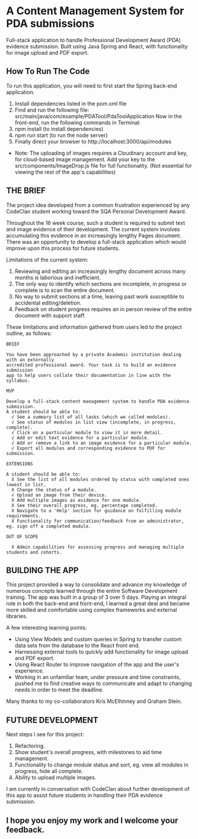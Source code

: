 # A Content Management System for PDA submissions
Full-stack application to handle Professional Development Award (PDA) evidence submission.
Built using Java Spring and React, with functionality for image upload and PDF export.

## How To Run The Code

To run this application, you will need to first start the Spring back-end application.
1. Install dependencies listed in the pom.xml file
2. Find and run the following file: src/main/java/com/example/PDATool/PdaToolApplication
Now in the front-end, run the following commands in Terminal:
3. npm install (to install dependencies)
4. npm run start (to run the node server)
5. Finally direct your browser to http://localhost:3000/api/modules

- Note: The uploading of images requires a Cloudinary account and key, for cloud-based image management. Add your key to the src/components/ImageDrop.js file for full functionality. (Not essential for viewing the rest of the app's capabilities)

## THE BRIEF

The project idea developed from a common frustration experienced by any CodeClan student working toward the SQA Personal Development Award.

Throughout the 16 week course, such a student is required to submit text and image evidence of their development. The current system involves accumulating this evidence in an increasingly lengthy Pages document. There was an opportunity to develop a full-stack application which would improve upon this process for future students.

Limitations of the current system:
1. Reviewing and editing an increasingly lengthy document across many months is laborious and inefficient.
2. The only way to identify which sections are incomplete, in progress or complete is to scan the entire document.
3. No way to submit sections at a time, leaving past work susceptible to accidental editing/deletion.
4. Feedback on student progress requires an in person review of the entire document with support staff.

These limitations and information gathered from users led to the project outline, as follows:
```
BRIEF

You have been approached by a private Academic institution dealing with an externally
accredited professional award. Your task is to build an evidence submission
app to help users collate their documentation in line with the syllabus.

MVP

Develop a full-stack content management system to handle PDA evidence submission.
A student should be able to:
  √ See a summary list of all tasks (which we called modules).
  √ See status of modules in list view (incomplete, in progress, complete).
  √ Click on a particular module to view it in more detail.
  √ Add or edit text evidence for a particular module.
  √ Add or remove a link to an image evidence for a particular module.
  √ Export all modules and corresponding evidence to PDF for submission.

EXTENSIONS

A student should be able to:
  X See the list of all modules ordered by status with completed ones lowest in list.
  X Change the status of a module.
  √ Upload an image from their device.
  X Add multiple images as evidence for one module.
  X See their overall progress, eg. percentage completed.
  X Navigate to a 'Help' section for guidance on fulfilling module requirements.
  X Functionality for communication/feedback from an administrator, eg. sign off a completed module.

OUT OF SCOPE

  X Admin capabilities for assessing progress and managing multiple students and cohorts.

```

## BUILDING THE APP

This project provided a way to consolidate and advance my knowledge of numerous concepts learned through the entire Software Development training.
The app was built in a group of 3 over 5 days. Playing an integral role in both the back-end and front-end, I learned a great deal and became more skilled and comfortable using complex frameworks and external libraries.

A few interesting learning points:
- Using View Models and custom queries in Spring to transfer custom data sets from the database to the React front end.
- Harnessing external tools to quickly add functionality for image upload and PDF export.
- Using React Router to improve navigation of the app and the user's experience.
- Working in an unfamiliar team, under pressure and time constraints, pushed me to find creative ways to communicate and adapt to changing needs in order to meet the deadline.

Many thanks to my co-collaborators Kris McElhinney and Graham Stein.

## FUTURE DEVELOPMENT

Next steps I see for this project:
1. Refactoring.
2. Show student's overall progress, with milestones to aid time management.
3. Functionality to change module status and sort, eg. view all modules in progress, hide all complete.
4. Ability to upload multiple images.

I am currently in conversation with CodeClan about further development of this app to assist future students in handling their PDA evidence submission.

## I hope you enjoy my work and I welcome your feedback.
